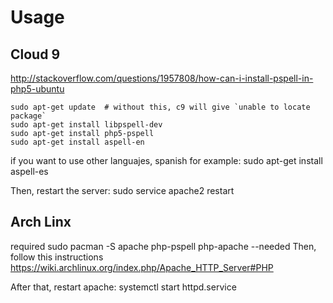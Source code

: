 # Usage

## Cloud 9

http://stackoverflow.com/questions/1957808/how-can-i-install-pspell-in-php5-ubuntu

    sudo apt-get update  # without this, c9 will give `unable to locate package`
    sudo apt-get install libpspell-dev 
    sudo apt-get install php5-pspell
    sudo apt-get install aspell-en
    
if you want to use other languajes, spanish for example:
    sudo apt-get install aspell-es
    
Then, restart the server:
    sudo service apache2 restart 
    
## Arch Linx

required
    sudo pacman -S apache php-pspell php-apache  --needed
Then, follow this instructions https://wiki.archlinux.org/index.php/Apache_HTTP_Server#PHP

After that, restart apache:
    systemctl start httpd.service
